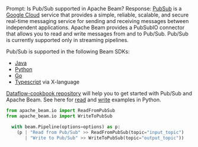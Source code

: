 Prompt:
Is Pub/Sub supported in Apache Beam?
Response:
[PubSub](https://cloud.google.com/pubsub) is a[ Google Cloud](https://cloud.google.com/) service that provides a simple, reliable, scalable, and secure real-time messaging service for sending and receiving messages between independent applications. Apache Beam provides a PubSubIO connector that allows you to read and write messages from and to Pub/Sub.
Pub/Sub is currently supported only in streaming pipelines.


Pub/Sub is supported in the following Beam SDKs:
* [Java](https://beam.apache.org/releases/javadoc/current/org/apache/beam/sdk/io/gcp/pubsub/PubsubIO.html)
* [Python](https://beam.apache.org/releases/pydoc/current/apache_beam.io.gcp.pubsub.html)
* [Go](https://pkg.go.dev/github.com/apache/beam/sdks/v2/go/pkg/beam/io/pubsubio)
* [Typescript](https://github.com/apache/beam/blob/master/sdks/typescript/src/apache_beam/io/pubsub.ts) via X-language

[Dataflow-cookbook repository](https://github.com/GoogleCloudPlatform/dataflow-cookbook) will help you to get started with Pub/Sub and Apache Beam. See here for [read](https://github.com/GoogleCloudPlatform/dataflow-cookbook/blob/main/Python/pubsub/read_pubsub_multiple.py) and [write](https://github.com/GoogleCloudPlatform/dataflow-cookbook/blob/main/Python/pubsub/write_pubsub.py) examples in Python.

```python
from apache_beam.io import ReadFromPubSub
from apache_beam.io import WriteToPubSub

  with beam.Pipeline(options=options) as p:
    (p | "Read from Pub/Sub" >> ReadFromPubSub(topic="input_topic")
       | "Write to Pub/Sub" >> WriteToPubSub(topic="output_topic"))
```



